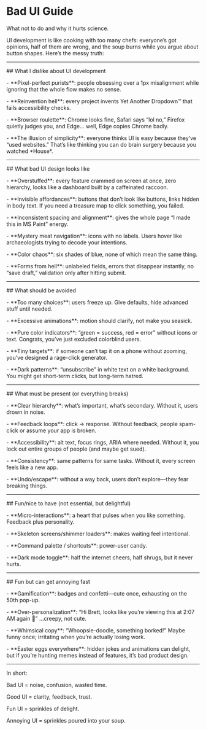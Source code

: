 # Bad UI Guide

What not to do and why it hurts science.



UI development is like cooking with too many chefs: everyone’s got opinions, half of them are wrong, and the soup burns while you argue about button shapes. Here’s the messy truth:



---



\## What I dislike about UI development

\- \*\*Pixel-perfect purists\*\*: people obsessing over a 1px misalignment while ignoring that the whole flow makes no sense.  

\- \*\*Reinvention hell\*\*: every project invents Yet Another Dropdown™ that fails accessibility checks.  

\- \*\*Browser roulette\*\*: Chrome looks fine, Safari says “lol no,” Firefox quietly judges you, and Edge… well, Edge copies Chrome badly.  

\- \*\*The illusion of simplicity\*\*: everyone thinks UI is easy because they’ve “used websites.” That’s like thinking you can do brain surgery because you watched \*House\*.



---



\## What bad UI design looks like

\- \*\*Overstuffed\*\*: every feature crammed on screen at once, zero hierarchy, looks like a dashboard built by a caffeinated raccoon.  

\- \*\*Invisible affordances\*\*: buttons that don’t look like buttons, links hidden in body text. If you need a treasure map to click something, you failed.  

\- \*\*Inconsistent spacing and alignment\*\*: gives the whole page “I made this in MS Paint” energy.  

\- \*\*Mystery meat navigation\*\*: icons with no labels. Users hover like archaeologists trying to decode your intentions.  

\- \*\*Color chaos\*\*: six shades of blue, none of which mean the same thing.  

\- \*\*Forms from hell\*\*: unlabeled fields, errors that disappear instantly, no “save draft,” validation only after hitting submit.



---



\## What should be avoided

\- \*\*Too many choices\*\*: users freeze up. Give defaults, hide advanced stuff until needed.  

\- \*\*Excessive animations\*\*: motion should clarify, not make you seasick.  

\- \*\*Pure color indicators\*\*: “green = success, red = error” without icons or text. Congrats, you’ve just excluded colorblind users.  

\- \*\*Tiny targets\*\*: if someone can’t tap it on a phone without zooming, you’ve designed a rage-click generator.  

\- \*\*Dark patterns\*\*: “unsubscribe” in white text on a white background. You might get short-term clicks, but long-term hatred.



---



\## What must be present (or everything breaks)

\- \*\*Clear hierarchy\*\*: what’s important, what’s secondary. Without it, users drown in noise.  

\- \*\*Feedback loops\*\*: click → response. Without feedback, people spam-click or assume your app is broken.  

\- \*\*Accessibility\*\*: alt text, focus rings, ARIA where needed. Without it, you lock out entire groups of people (and maybe get sued).  

\- \*\*Consistency\*\*: same patterns for same tasks. Without it, every screen feels like a new app.  

\- \*\*Undo/escape\*\*: without a way back, users don’t explore—they fear breaking things.



---



\## Fun/nice to have (not essential, but delightful)

\- \*\*Micro-interactions\*\*: a heart that pulses when you like something. Feedback plus personality.  

\- \*\*Skeleton screens/shimmer loaders\*\*: makes waiting feel intentional.  

\- \*\*Command palette / shortcuts\*\*: power-user candy.  

\- \*\*Dark mode toggle\*\*: half the internet cheers, half shrugs, but it never hurts.



---



\## Fun but can get annoying fast

\- \*\*Gamification\*\*: badges and confetti—cute once, exhausting on the 50th pop-up.  

\- \*\*Over-personalization\*\*: “Hi Brett, looks like you’re viewing this at 2:07 AM again 👀” …creepy, not cute.  

\- \*\*Whimsical copy\*\*: “Whoopsie-doodle, something borked!” Maybe funny once; irritating when you’re actually losing work.  

\- \*\*Easter eggs everywhere\*\*: hidden jokes and animations can delight, but if you’re hunting memes instead of features, it’s bad product design.  



---



In short:  

Bad UI = noise, confusion, wasted time.  

Good UI = clarity, feedback, trust.  

Fun UI = sprinkles of delight.  

Annoying UI = sprinkles poured into your soup.  



